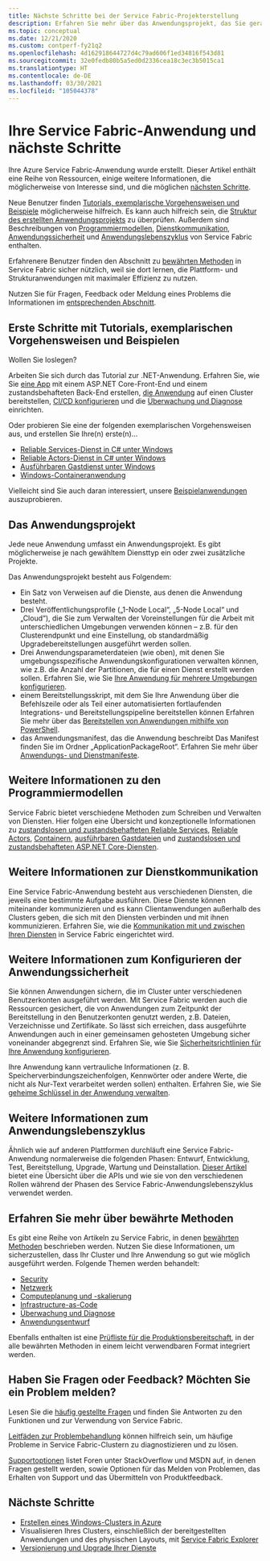 ```yaml
---
title: Nächste Schritte bei der Service Fabric-Projekterstellung
description: Erfahren Sie mehr über das Anwendungsprojekt, das Sie gerade in Visual Studio erstellt haben.  Erfahren Sie, wie Sie mithilfe von Tutorials Dienste erstellen können, und erfahren Sie mehr über die Entwicklung von Diensten für Service Fabric.
ms.topic: conceptual
ms.date: 12/21/2020
ms.custom: contperf-fy21q2
ms.openlocfilehash: 4d162918644727d4c79ad606f1ed34816f543d81
ms.sourcegitcommit: 32e0fedb80b5a5ed0d2336cea18c3ec3b5015ca1
ms.translationtype: HT
ms.contentlocale: de-DE
ms.lasthandoff: 03/30/2021
ms.locfileid: "105044378"
---
```

# <a name="your-service-fabric-application-and-next-steps"></a>Ihre Service Fabric-Anwendung und nächste Schritte
Ihre Azure Service Fabric-Anwendung wurde erstellt. Dieser Artikel enthält eine Reihe von Ressourcen, einige weitere Informationen, die möglicherweise von Interesse sind, und die möglichen [nächsten Schritte](#next-steps).

Neue Benutzer finden [Tutorials, exemplarische Vorgehensweisen und Beispiele](#get-started-with-tutorials-walk-throughs-and-samples) möglicherweise hilfreich. Es kann auch hilfreich sein, die [Struktur des erstellten Anwendungsprojekts](#the-application-project) zu überprüfen. Außerdem sind Beschreibungen von [Programmiermodellen](#learn-more-about-the-programming-models), [Dienstkommunikation](#learn-about-service-communication), [Anwendungssicherheit](#learn-about-configuring-application-security) und [Anwendungslebenszyklus](#learn-about-the-application-lifecycle) von Service Fabric enthalten.

Erfahrenere Benutzer finden den Abschnitt zu [bewährten Methoden](#learn-about-best-practices) in Service Fabric sicher nützlich, weil sie dort lernen, die Plattform- und Strukturanwendungen mit maximaler Effizienz zu nutzen.

Nutzen Sie für Fragen, Feedback oder Meldung eines Problems die Informationen im [entsprechenden Abschnitt](#have-questions-or-feedback--need-to-report-an-issue).

## <a name="get-started-with-tutorials-walk-throughs-and-samples"></a>Erste Schritte mit Tutorials, exemplarischen Vorgehensweisen und Beispielen
Wollen Sie loslegen?  

Arbeiten Sie sich durch das Tutorial zur .NET-Anwendung. Erfahren Sie, wie Sie [eine App](service-fabric-tutorial-create-dotnet-app.md) mit einem ASP.NET Core-Front-End und einem zustandsbehafteten Back-End erstellen, [die Anwendung](service-fabric-tutorial-deploy-app-to-party-cluster.md) auf einen Cluster bereitstellen, [CI/CD konfigurieren](service-fabric-tutorial-deploy-app-with-cicd-vsts.md) und die [Überwachung und Diagnose](service-fabric-tutorial-monitoring-aspnet.md) einrichten.

Oder probieren Sie eine der folgenden exemplarischen Vorgehensweisen aus, und erstellen Sie Ihre(n) erste(n)...
- [Reliable Services-Dienst in C# unter Windows](service-fabric-reliable-services-quick-start.md) 
- [Reliable Actors-Dienst in C# unter Windows](service-fabric-reliable-actors-get-started.md) 
- [Ausführbaren Gastdienst unter Windows](quickstart-guest-app.md) 
- [Windows-Containeranwendung](service-fabric-get-started-containers.md) 

Vielleicht sind Sie auch daran interessiert, unsere [Beispielanwendungen](/samples/browse/?products=azure) auszuprobieren.

## <a name="the-application-project"></a>Das Anwendungsprojekt
Jede neue Anwendung umfasst ein Anwendungsprojekt. Es gibt möglicherweise je nach gewähltem Diensttyp ein oder zwei zusätzliche Projekte.

Das Anwendungsprojekt besteht aus Folgendem:

* Ein Satz von Verweisen auf die Dienste, aus denen die Anwendung besteht.
* Drei Veröffentlichungsprofile („1-Node Local“, „5-Node Local“ und „Cloud“), die Sie zum Verwalten der Voreinstellungen für die Arbeit mit unterschiedlichen Umgebungen verwenden können – z.B. für den Clusterendpunkt und eine Einstellung, ob standardmäßig Upgradebereitstellungen ausgeführt werden sollen.
* Drei Anwendungsparameterdateien (wie oben), mit denen Sie umgebungsspezifische Anwendungskonfigurationen verwalten können, wie z.B. die Anzahl der Partitionen, die für einen Dienst erstellt werden sollen. Erfahren Sie, wie Sie [Ihre Anwendung für mehrere Umgebungen konfigurieren](service-fabric-manage-multiple-environment-app-configuration.md).
* einem Bereitstellungsskript, mit dem Sie Ihre Anwendung über die Befehlszeile oder als Teil einer automatisierten fortlaufenden Integrations- und Bereitstellungspipeline bereitstellen können Erfahren Sie mehr über das [Bereitstellen von Anwendungen mithilfe von PowerShell](service-fabric-deploy-remove-applications.md).
* das Anwendungsmanifest, das die Anwendung beschreibt Das Manifest finden Sie im Ordner „ApplicationPackageRoot“. Erfahren Sie mehr über [Anwendungs- und Dienstmanifeste](service-fabric-application-model.md).

## <a name="learn-more-about-the-programming-models"></a>Weitere Informationen zu den Programmiermodellen
Service Fabric bietet verschiedene Methoden zum Schreiben und Verwalten von Diensten.  Hier folgen eine Übersicht und konzeptionelle Informationen zu [zustandslosen und zustandsbehafteten Reliable Services](service-fabric-reliable-services-introduction.md), [Reliable Actors](service-fabric-reliable-actors-introduction.md), [Containern](service-fabric-containers-overview.md), [ausführbaren Gastdateien](service-fabric-guest-executables-introduction.md) und [zustandslosen und zustandsbehafteten ASP.NET Core-Diensten](service-fabric-reliable-services-communication-aspnetcore.md).

## <a name="learn-about-service-communication"></a>Weitere Informationen zur Dienstkommunikation
Eine Service Fabric-Anwendung besteht aus verschiedenen Diensten, die jeweils eine bestimmte Aufgabe ausführen. Diese Dienste können miteinander kommunizieren und es kann Clientanwendungen außerhalb des Clusters geben, die sich mit den Diensten verbinden und mit ihnen kommunizieren. Erfahren Sie, wie die [Kommunikation mit und zwischen Ihren Diensten](service-fabric-connect-and-communicate-with-services.md) in Service Fabric eingerichtet wird. 

## <a name="learn-about-configuring-application-security"></a>Weitere Informationen zum Konfigurieren der Anwendungssicherheit
Sie können Anwendungen sichern, die im Cluster unter verschiedenen Benutzerkonten ausgeführt werden. Mit Service Fabric werden auch die Ressourcen gesichert, die von Anwendungen zum Zeitpunkt der Bereitstellung in den Benutzerkonten genutzt werden, z.B. Dateien, Verzeichnisse und Zertifikate. So lässt sich erreichen, dass ausgeführte Anwendungen auch in einer gemeinsamen gehosteten Umgebung sicher voneinander abgegrenzt sind.  Erfahren Sie, wie Sie [Sicherheitsrichtlinien für Ihre Anwendung konfigurieren](service-fabric-application-runas-security.md).

Ihre Anwendung kann vertrauliche Informationen (z. B. Speicherverbindungszeichenfolgen, Kennwörter oder andere Werte, die nicht als Nur-Text verarbeitet werden sollen) enthalten. Erfahren Sie, wie Sie [geheime Schlüssel in der Anwendung verwalten](service-fabric-application-secret-management.md).

## <a name="learn-about-the-application-lifecycle"></a>Weitere Informationen zum Anwendungslebenszyklus
Ähnlich wie auf anderen Plattformen durchläuft eine Service Fabric-Anwendung normalerweise die folgenden Phasen: Entwurf, Entwicklung, Test, Bereitstellung, Upgrade, Wartung und Deinstallation. [Dieser Artikel](service-fabric-application-lifecycle.md) bietet eine Übersicht über die APIs und wie sie von den verschiedenen Rollen während der Phasen des Service Fabric-Anwendungslebenszyklus verwendet werden.

## <a name="learn-about-best-practices"></a>Erfahren Sie mehr über bewährte Methoden
Es gibt eine Reihe von Artikeln zu Service Fabric, in denen [bewährten Methoden](./service-fabric-best-practices-security.md) beschrieben werden. Nutzen Sie diese Informationen, um sicherzustellen, dass Ihr Cluster und Ihre Anwendung so gut wie möglich ausgeführt werden.
Folgende Themen werden behandelt:
* [Security](./service-fabric-best-practices-security.md)
* [Netzwerk](./service-fabric-best-practices-networking.md)
* [Computeplanung und -skalierung](./service-fabric-best-practices-capacity-scaling.md)
* [Infrastructure-as-Code](./service-fabric-best-practices-infrastructure-as-code.md)
* [Überwachung und Diagnose](./service-fabric-best-practices-monitoring.md)
* [Anwendungsentwurf](./service-fabric-best-practices-applications.md)

Ebenfalls enthalten ist eine [Prüfliste für die Produktionsbereitschaft](./service-fabric-production-readiness-checklist.md), in der alle bewährten Methoden in einem leicht verwendbaren Format integriert werden.

## <a name="have-questions-or-feedback--need-to-report-an-issue"></a>Haben Sie Fragen oder Feedback?  Möchten Sie ein Problem melden?
Lesen Sie die [häufig gestellte Fragen](service-fabric-common-questions.md) und finden Sie Antworten zu den Funktionen und zur Verwendung von Service Fabric.

[Leitfäden zur Problembehandlung](https://github.com/Azure/Service-Fabric-Troubleshooting-Guides) können hilfreich sein, um häufige Probleme in Service Fabric-Clustern zu diagnostizieren und zu lösen.

[Supportoptionen](service-fabric-support.md) listet Foren unter StackOverflow und MSDN auf, in denen Fragen gestellt werden, sowie Optionen für das Melden von Problemen, das Erhalten von Support und das Übermitteln von Produktfeedback.


## <a name="next-steps"></a>Nächste Schritte
- [Erstellen eines Windows-Clusters in Azure](service-fabric-tutorial-create-vnet-and-windows-cluster.md)
- Visualisieren Ihres Clusters, einschließlich der bereitgestellten Anwendungen und des physischen Layouts, mit [Service Fabric Explorer](service-fabric-visualizing-your-cluster.md)
- [Versionierung und Upgrade Ihrer Dienste](service-fabric-application-upgrade-tutorial.md)